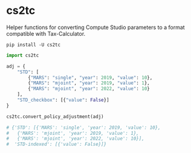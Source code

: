 # cs2tc

Helper functions for converting Compute Studio parameters to a format compatible with Tax-Calculator.

```
pip install -U cs2tc
```

```python
import cs2tc

adj = {
    "STD": [
        {"MARS": "single", "year": 2019, "value": 10},
        {"MARS": "mjoint", "year": 2019, "value": 1},
        {"MARS": "mjoint", "year": 2022, "value": 10}
    ],
    "STD_checkbox": [{"value": False}]
}

cs2tc.convert_policy_adjustment(adj)

# {'STD': [{'MARS': 'single', 'year': 2019, 'value': 10},
#   {'MARS': 'mjoint', 'year': 2019, 'value': 1},
#   {'MARS': 'mjoint', 'year': 2022, 'value': 10}],
#  'STD-indexed': [{'value': False}]}

```
